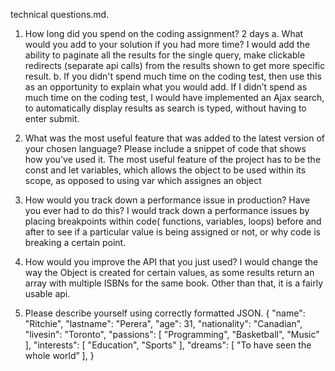 technical questions.md. 
1.	How long did you spend on the coding assignment? 2 days
a.	What would you add to your solution if you had more time? I would add the ability to paginate all the results for the single query, make clickable redirects (separate api calls) from the results shown to get more specific result. 
b.	If you didn't spend much time on the coding test, then use this as an opportunity to explain what you would add.
If I didn’t spend as much time on the coding test, I would have implemented an Ajax search, to automatically display results as search is typed, without having to enter submit. 
2.	What was the most useful feature that was added to the latest version of your chosen language? Please include a snippet of code that shows how you've used it.
The most useful feature of the project has to be the const and let variables, which allows the object to be used within its scope, as opposed to using var which assignes an object 

3.	How would you track down a performance issue in production? Have you ever had to do this?
I would track down a performance issues by placing breakpoints within code( functions, variables, loops)  before and after to see if a particular value is being assigned or not, or why code is breaking a certain point. 
4.	How would you improve the API that you just used?
I would change the way the Object is created for certain values, as some results return an array with multiple ISBNs for the same book. Other than that, it is a fairly usable api. 

5.	Please describe yourself using correctly formatted JSON.
{
"name": "Ritchie",
"lastname": "Perera",
"age": 31,
"nationality": "Canadian",
"livesin": "Toronto",
"passions": [
"Programming",
"Basketball",
"Music"
],
"interests": [
"Education",
"Sports"
],
"dreams": [
"To have seen the whole world”
],
}
